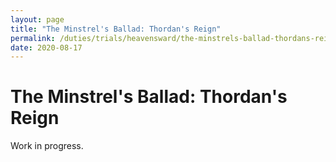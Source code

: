```yaml
---
layout: page
title: "The Minstrel's Ballad: Thordan's Reign"
permalink: /duties/trials/heavensward/the-minstrels-ballad-thordans-reign
date: 2020-08-17
---
```


# The Minstrel's Ballad: Thordan's Reign

Work in progress.
